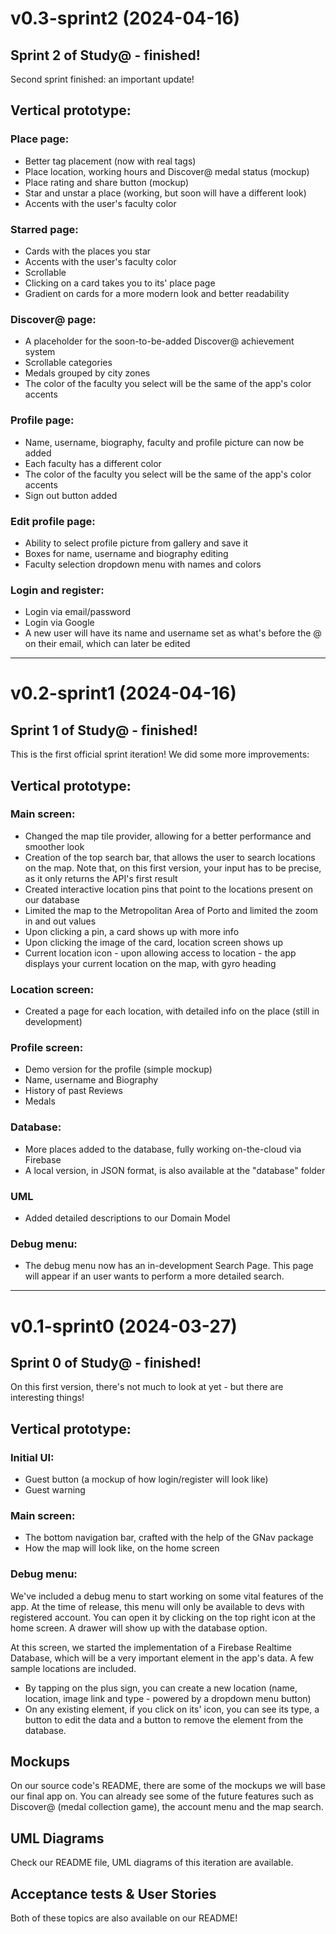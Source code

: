 # v0.3-sprint2 (2024-04-16)
## Sprint 2 of Study@ - finished!
Second sprint finished: an important update!

## Vertical prototype:
### Place page:
- Better tag placement (now with real tags)
- Place location, working hours and Discover@ medal status (mockup)
- Place rating and share button (mockup)
- Star and unstar a place (working, but soon will have a different look)
- Accents with the user's faculty color

### Starred page:
- Cards with the places you star
- Accents with the user's faculty color
- Scrollable
- Clicking on a card takes you to its' place page
- Gradient on cards for a more modern look and better readability

### Discover@ page:
- A placeholder for the soon-to-be-added Discover@ achievement system
- Scrollable categories
- Medals grouped by city zones
- The color of the faculty you select will be the same of the app's color accents

### Profile page:
- Name, username, biography, faculty and profile picture can now be added
- Each faculty has a different color
- The color of the faculty you select will be the same of the app's color accents
- Sign out button added

### Edit profile page:
- Ability to select profile picture from gallery and save it
- Boxes for name, username and biography editing
- Faculty selection dropdown menu with names and colors

### Login and register:
- Login via email/password
- Login via Google
- A new user will have its name and username set as what's before the @ on their email, which can later be edited



---

# v0.2-sprint1 (2024-04-16)
## Sprint 1 of Study@ - finished!
This is the first official sprint iteration! We did some more improvements:

## Vertical prototype:
### Main screen:
- Changed the map tile provider, allowing for a better performance and smoother look
- Creation of the top search bar, that allows the user to search locations on the map. Note that, on this first version, your input has to be precise, as it only returns the API's first result
- Created interactive location pins that point to the locations present on our database
- Limited the map to the Metropolitan Area of Porto and limited the zoom in and out values
- Upon clicking a pin, a card shows up with more info
- Upon clicking the image of the card, location screen shows up
- Current location icon - upon allowing access to location - the app displays your current location on the map, with gyro heading

### Location screen:
- Created a page for each location, with detailed info on the place (still in development)

### Profile screen:
- Demo version for the profile (simple mockup)
- Name, username and Biography
- History of past Reviews
- Medals

### Database:
- More places added to the database, fully working on-the-cloud via Firebase
- A local version, in JSON format, is also available at the "database" folder

### UML
- Added detailed descriptions to our Domain Model

### Debug menu:
- The debug menu now has an in-development Search Page. This page will appear if an user wants to perform a more detailed search.

---
# v0.1-sprint0 (2024-03-27)

## Sprint 0 of Study@ - finished!
On this first version, there's not much to look at yet - but there are interesting things!


## Vertical prototype:
### Initial UI:
- Guest button (a mockup of how login/register will look like)
- Guest warning

### Main screen:
- The bottom navigation bar, crafted with the help of the GNav package
- How the map will look like, on the home screen

### Debug menu:

We've included a debug menu to start working on some vital features of the app. At the time of release, this menu will only be available to devs with registered account. You can open it by clicking on the top right icon at the home screen. A drawer will show up with the database option.

At this screen, we started the implementation of a Firebase Realtime Database, which will be a very important element in the app's data. A few sample locations are included.

- By tapping on the plus sign, you can create a new location (name, location, image link and type - powered by a dropdown menu button)
- On any existing element, if you click on its' icon, you can see its type, a button to edit the data and a button to remove the element from the database.


## Mockups

On our source code's README, there are some of the mockups we will base our final app on. You can already see some of the future features such as Discover@ (medal collection game), the account menu and the map search.

## UML Diagrams

Check our README file, UML diagrams of this iteration are available.

## Acceptance tests & User Stories

Both of these topics are also available on our README!